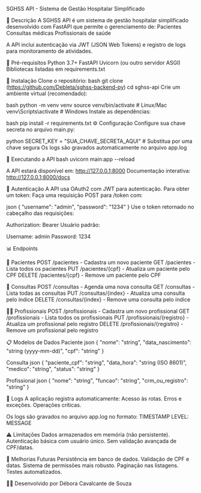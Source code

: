 SGHSS API - Sistema de Gestão Hospitalar Simplificado

📝 Descrição
A SGHSS API é um sistema de gestão hospitalar simplificado desenvolvido com FastAPI que permite o gerenciamento de:
Pacientes
Consultas médicas
Profissionais de saúde

A API inclui autenticação via JWT (JSON Web Tokens) e registro de logs para monitoramento de atividades.

🔧 Pré-requisitos
Python 3.7+
FastAPI
Uvicorn (ou outro servidor ASGI)
Bibliotecas listadas em requirements.txt

🚀 Instalação
Clone o repositório:
bash
git clone (https://github.com/Debleta/sghss-backend-py)
cd sghss-api
Crie um ambiente virtual (recomendado):

bash
python -m venv venv
source venv/bin/activate  # Linux/Mac
venv\Scripts\activate     # Windows
Instale as dependências:

bash
pip install -r requirements.txt
⚙️ Configuração
Configure sua chave secreta no arquivo main.py:

python
SECRET_KEY = "SUA_CHAVE_SECRETA_AQUI"  # Substitua por uma chave segura
Os logs são gravados automaticamente no arquivo app.log

🏃 Executando a API
bash
uvicorn main:app --reload

A API estará disponível em: http://127.0.0.1:8000
Documentação interativa: http://127.0.0.1:8000/docs

🔐 Autenticação
A API usa OAuth2 com JWT para autenticação. 
Para obter um token:
Faça uma requisição POST para /token com:

json
{
  "username": "admin",
  "password": "1234"
}
Use o token retornado no cabeçalho das requisições:

Authorization: Bearer <token>
Usuário padrão:

Username: admin
Password: 1234

📊 Endpoints

👥 Pacientes
POST /pacientes - Cadastra um novo paciente
GET /pacientes - Lista todos os pacientes
PUT /pacientes/{cpf} - Atualiza um paciente pelo CPF
DELETE /pacientes/{cpf} - Remove um paciente pelo CPF

🏥 Consultas
POST /consultas - Agenda uma nova consulta
GET /consultas - Lista todas as consultas
PUT /consultas/{index} - Atualiza uma consulta pelo índice
DELETE /consultas/{index} - Remove uma consulta pelo índice

👨‍⚕️ Profissionais
POST /profissionais - Cadastra um novo profissional
GET /profissionais - Lista todos os profissionais
PUT /profissionais/{registro} - Atualiza um profissional pelo registro
DELETE /profissionais/{registro} - Remove um profissional pelo registro

📋 Modelos de Dados
Paciente
json
{
  "nome": "string",
  "data_nascimento": "string (yyyy-mm-dd)",
  "cpf": "string"
}

Consulta
json
{
  "paciente_cpf": "string",
  "data_hora": "string (ISO 8601)",
  "medico": "string",
  "status": "string"
}

Profissional
json
{
  "nome": "string",
  "funcao": "string",
  "crm_ou_registro": "string"
}

📜 Logs
A aplicação registra automaticamente:
Acesso às rotas.
Erros e exceções.
Operações críticas.

Os logs são gravados no arquivo app.log no formato:
TIMESTAMP LEVEL: MESSAGE


⚠️ Limitações
Dados armazenados em memória (não persistente).
Autenticação básica com usuário único.
Sem validação avançada de CPF/datas.

🔄 Melhorias Futuras
Persistência em banco de dados.
Validação de CPF e datas.
Sistema de permissões mais robusto.
Paginação nas listagens.
Testes automatizados.

🧑‍💻 Desenvolvido por Débora Cavalcante de Souza

